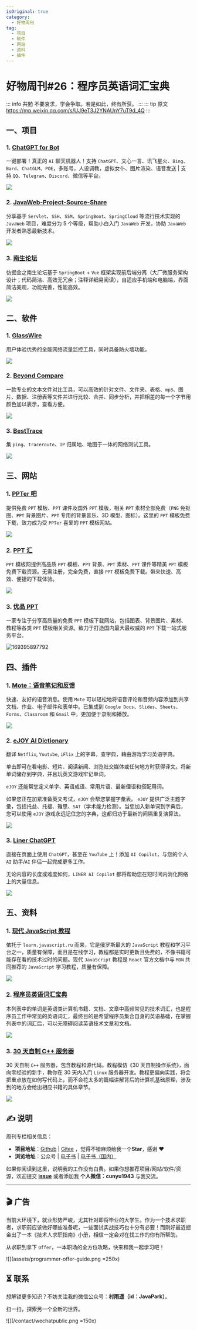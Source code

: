 ```yaml
---
isOriginal: true
category:
  - 好物周刊
tag:
  - 项目
  - 软件
  - 网站
  - 资料
  - 插件
---
```


# 好物周刊#26：程序员英语词汇宝典

::: info 共勉
不要哀求，学会争取。若是如此，终有所获。
:::
::: tip 原文
https://mp.weixin.qq.com/s/UJ9eT3J2YNAUnY7uT9d_4Q
:::

## 一、项目

### 1. [ChatGPT for Bot](https://github.com/lss233/chatgpt-mirai-qq-bot)

一键部署！真正的 `AI` 聊天机器人！支持 `ChatGPT`、文心一言、讯飞星火、`Bing`、`Bard`、`ChatGLM`、`POE`，多账号，人设调教，虚拟女仆、图片渲染、语音发送 | 支持 `QQ`、`Telegram`、`Discord`、微信等平台。

![](assets/1694476667904.webp)

### 2. [JavaWeb-Project-Source-Share](https://github.com/coderzcr/JavaWeb-Project-Source-Share)

分享基于 `Servlet`、`SSH`、`SSM`、`SpringBoot`、`SpringCloud` 等流行技术实现的 `JavaWeb` 项目，难度分为 5 个等级，帮助小白入门 `JavaWeb` 开发，协助 `JavaWeb` 开发者熟悉最新技术。

![](assets/1694476703078.webp)

### 3. [南生论坛](https://github.com/maliangnansheng/bbs-springboot)

仿掘金之南生论坛基于 `SpringBoot` + `Vue` 框架实现前后端分离（大厂微服务架构设计；代码简洁、高效无冗余；注释详细易阅读），自适应手机端和电脑端，界面简洁美观，功能完善，性能高效。

![](assets/1694476726541.webp)

## 二、软件

### 1. [GlassWire](https://www.glasswire.com/)

用户体验优秀的全能网络流量监控工具，同时具备防火墙功能。

![](assets/1694390519558.webp)

### 2. [Beyond Compare](https://www.scootersoftware.com/)

一款专业的文本文件对比工具，可以高效的针对文件、文件夹、表格、`mp3`、图片、数据、注册表等文件并进行比较、合并、同步分析，并把相差的每一个字节用颜色加以表示，查看方便。

![](assets/1694390548096.webp)

### 3. [BestTrace](https://www.ipip.net/product/client.html)

集 `ping`、`traceroute`、`IP` 归属地、地图于一体的网络测试工具。

![](assets/1694390769310.webp)

## 三、网站

### 1. [PPTer 吧](https://www.ppter8.com/)

提供免费 `PPT` 模板、`PPT` 课件及国外 `PPT` 模版，相关 `PPT` 素材全部免费（`PNG` 免抠图、`PPT` 背景图片、`PPT` 专用的背景音乐、3D 模型、图标）。这里的 `PPT` 模板免费下载，致力成为受 `PPTer` 喜爱的 `PPT` 模板网站。

![](assets/1693958880565.webp)

### 2. [PPT 汇](https://www.ppthui.com/)

`PPT` 模板网提供高品质 `PPT` 模板、`PPT` 背景、`PPT` 素材、`PPT` 课件等精美 `PPT` 模板免费下载资源。无需注册，完全免费，直接 `PPT` 模板免费下载。带来快速、高效、便捷的下载体验。

![](assets/1693958907803.webp)

### 3. [优品 PPT](https://www.ypppt.com/)

一家专注于分享高质量的免费 `PPT` 模板下载网站，包括图表、背景图片、素材、教程等各类 `PPT` 模板相关资源。致力于打造国内最大最权威的 `PPT` 下载一站式服务平台。

![169395897792](assets/1693958977192.webp)

## 四、插件

### 1. [Mote：语音笔记和反馈](https://chromewebstore.google.com/detail/mote：语音笔记和反馈/ajphlblkfpppdpkgokiejbjfohfohhmk)

快速、友好的语音消息。使用 `Mote` 可以轻松地将语音评论和音频内容添加到共享文档、作业、电子邮件和表单中。已集成到 `Google Docs`、`Slides`、`Sheets`、`Forms`、`Classroom` 和 `Gmail` 中，更加便于录制和播放。

![](assets/1697068442166.webp)

### 2. [eJOY AI Dictionary](https://chromewebstore.google.com/detail/ejoy-ai-dictionary/amfojhdiedpdnlijjbhjnhokbnohfdfb)

翻译 `Netflix`, `Youtube`, `iFlix` 上的字幕，查字典，藉由游戏学习英语字典。

单击即可在看电影、短片、阅读新闻、浏览社交媒体或任何地方时获得译文。将新单词储存到字典，并且玩英文游戏牢记单词。

`eJOY` 还能帮您定义单字、英语成语、常用片语、最新俚语和搭配用词。

如果您正在加紧准备英文考试，`eJOY` 会帮您掌握字彙表。 `eJOY` 提供广泛主题字彙，包括托益、托福、雅思、`SAT`（学术能力检测）。当您加入新单词到字典后，您可以使用 `eJOY` 游戏永远记住您的字典，这都归功于最新的间隔重复演算法。

![](assets/1697068601381.webp)

### 3. [Liner ChatGPT](https://chromewebstore.google.com/detail/liner-chatgpt%EF%BC%9Awebyoutube%E7%9A%84/bmhcbmnbenmcecpmpepghooflbehcack)

直接在页面上使用 `ChatGPT`，甚至在 `YouTube` 上！添加 `AI Copilot`，与您的个人 `AI` 助手/`AI` 伴侣一起完成更多工作。

无论内容的长度或难度如何，`LINER AI Copilot` 都将帮助您在短时间内消化网络上的大量信息。

![](assets/1697068683590.webp)

## 五、资料

### 1. [现代 JavaScript 教程](https://github.com/javascript-tutorial/zh.javascript.info/)

依托于 `learn.javascript.ru` 而来，它是俄罗斯最大的 `JavaScript` 教程和学习平台之一，质量有保障，而且是在线学习，教程都是实时更新且免费的，不像书籍可能存在看的技术过时的问题。现代 `JavaScript` 教程是 `React` 官方文档中与 `MDN` 共同推荐的 `JavaScript` 学习教程，质量有保障。

![](assets/1694648658881.webp)

### 2. [程序员英语词汇宝典](https://github.com/Wei-Xia/most-frequent-technology-english-words)

本列表中的单词是英语类计算机书籍、文档、文章中高频常见的技术词汇，也是程序员工作中常见的英语词汇，最终目的是希望程序员集合自身的英语基础，在掌握列表中的词汇后，可以无障碍阅读英语技术文章和文档。

![](assets/1695021839312.webp)

### 3. [30 天自制 C++ 服务器](https://github.com/yuesong-feng/30dayMakeCppServer)

30 天自制 `C++` 服务器，包含教程和源代码。教程模仿《30 天自制操作系统》，面向零经验的新手，教你在 30 天内入门 `Linux` 服务器开发。教程更偏向实践，将会把重点放在如何写代码上，而不会花太多的篇幅讲解背后的计算机基础原理，涉及到的地方会给出相应书籍的具体章节。

![](assets/1695081640931.webp)

## ✍️ 说明

周刊专栏相关信息：

- **项目地址**：[Github](https://github.com/cunyu1943/JavaPark/) | [Gitee](https://gitee.com/cunyu1943/JavaPark/) ，觉得不错麻烦给我一个**Star**，感谢 ❤️
- **浏览地址**：公众号 | [电子书](https://cunyu1943.github.io/) | [电子书（国内）](https://cunyu1943.gitee.io/)

如果你阅读到这里，说明我的工作没有白费。如果你想推荐项目/网站/软件/资源，欢迎提交 **[issue](https://github.com/cunyu1943/JavaPark/issues)** 或者添加我 **个人微信：cunyu1943** 与我交流。

---

## 🎬️ 广告
当前大环境下，就业形势严峻，尤其针对即将毕业的大学生。作为一个技术求职者，求职前应该做好哪些准备呢，一些面试实战技巧也十分有必要！而刚好最近掘金出了一本《技术人求职指南》小册，相信一定会对在找工作的你有所帮助。

从求职到拿下 `Offer`，一本职场的全方位攻略，快来和我一起学习吧！

![](assets/programmer-offer-guide.png =250x)

## ⏳ 联系

想解锁更多知识？不妨关注我的微信公众号：**村雨遥（id：JavaPark）**。

扫一扫，探索另一个全新的世界。

![](/contact/wechatpublic.png =150x)

<Share colorful />
